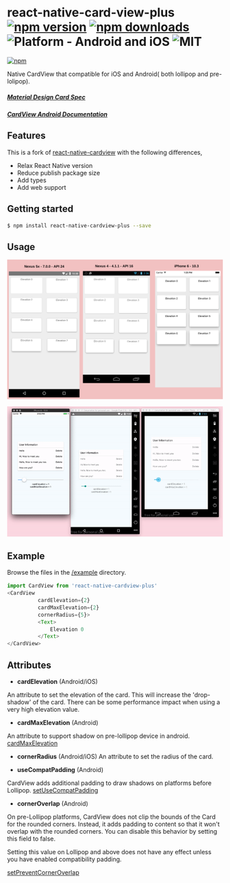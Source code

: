 # react-native-card-view-plus [![npm version](https://img.shields.io/npm/v/react-native-cardview-plus.svg?style=flat)](https://www.npmjs.com/package/react-native-cardview-plus) [![npm downloads](https://img.shields.io/npm/dm/react-native-cardview.svg?style=flat-square)](https://www.npmjs.com/package/react-native-cardview-plus) ![Platform - Android and iOS](https://img.shields.io/badge/platform-Android%20%7C%20iOS-yellow.svg) ![MIT](https://img.shields.io/dub/l/vibe-d.svg)

[![npm](https://nodei.co/npm/react-native-cardview-plus.png?downloads=true&downloadRank=true&stars=true)](https://www.npmjs.com/package/react-native-cardview-plus)

Native CardView that compatible for iOS and Android( both lollipop and pre-lolipop).

##### [Material Design Card Spec](https://www.google.com/design/spec/components/cards.html)

##### [CardView Android Documentation](http://developer.android.com/intl/zh-tw/reference/android/support/v7/widget/CardView.html)

## Features

This is a fork of [react-native-cardview](https://github.com/Kishanjvaghela/react-native-cardview) with the following differences,

- Relax React Native version
- Reduce publish package size
- Add types
- Add web support

## Getting started

```bash
$ npm install react-native-cardview-plus --save
```

## Usage

![N|Example](https://github.com/ratson/react-native-cardview-plus/raw/master/docs/Example-Snapshot.png)

![N|Example](https://github.com/ratson/react-native-cardview-plus/raw/master/docs/ezgif-4-b87dbfaf72.gif)


## Example

Browse the files in the [/example](https://github.com/ratson/react-native-cardview-plus/tree/master/example) directory.

```javascript
import CardView from 'react-native-cardview-plus'
<CardView
          cardElevation={2}
          cardMaxElevation={2}
          cornerRadius={5}>
          <Text>
              Elevation 0
          </Text>
</CardView>
```

## Attributes

- **cardElevation** (Android/iOS)

An attribute to set the elevation of the card. This will increase the 'drop-shadow' of the card.
There can be some performance impact when using a very high elevation value.

- **cardMaxElevation** (Android)

An attribute to support shadow on pre-lollipop device in android. [cardMaxElevation](http://developer.android.com/intl/zh-tw/reference/android/support/v7/widget/CardView.html)

- **cornerRadius** (Android/iOS)
  An attribute to set the radius of the card.

- **useCompatPadding** (Android)

CardView adds additional padding to draw shadows on platforms before Lollipop. [setUseCompatPadding](https://developer.android.com/reference/android/support/v7/widget/CardView.html#setUseCompatPadding(boolean))

- **cornerOverlap** (Android)

On pre-Lollipop platforms, CardView does not clip the bounds of the Card for the rounded corners. Instead, it adds padding to content so that it won't overlap with the rounded corners. You can disable this behavior by setting this field to false.

Setting this value on Lollipop and above does not have any effect unless you have enabled compatibility padding. 

[setPreventCornerOverlap](https://developer.android.com/reference/android/support/v7/widget/CardView.html#setPreventCornerOverlap(boolean))

